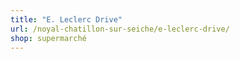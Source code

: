 ```yaml
---
title: "E. Leclerc Drive"
url: /noyal-chatillon-sur-seiche/e-leclerc-drive/
shop: supermarché
---
```

